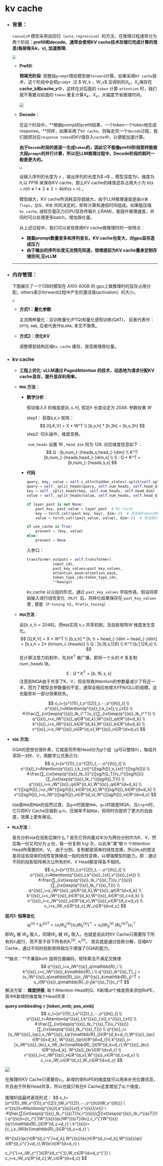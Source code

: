 #                               **kv cache**

+ ### 背景：

  `causalLM` 模型采用自回归（`auto_regressive`）的方法，在推理过程通常分为两个阶段：**prefill和decode**。**通常会使用KV cache技术存储已完成计算的信息(每层每头k，v), 加速推理**。

  <img src=".\assets\kv_cache\kv_cache.png" style="zoom: 70%;" />

  + **Prefill**:

    **预填充阶段**: 把整段`prompt`喂给模型做`forward`计算。如果采用`KV cache`技术，这个阶段中会把`prompt `过 $ W_k $，$W_v$  后得到的$X_k$，$X_v$​ 保存在**cache_k和cache_v**中，这样在对后面的 `token` 计算 `attention` 时，我们就不需要对前面的 `token` 重复计算$X_k$，$X_v$，大幅度节省推理时间。

    <img src=".\assets\kv_cache\prefill.png" style="zoom:85%;" />

    

  + **Decode：**

    在这个阶段中，**根据prompt的prefill结果，一个token一个token地生成response。**同样，如果采用了`KV cache`，则每走完一个`decode`过程，我们就把对应`response token`的KV值存入`cache`中，以便能加速计算。

    **由于`Decode`阶段的是逐一生成`token`的，因此它不能像prefill阶段那样能做大段`prompt`的并行计算，所以在LLM推理过程中，Decode阶段的耗时一般是更大的。**

    <img src=".\assets\kv_cache\decoder.png" style="zoom:50%;" />

    设输入序列的长度为 $s$ ，输出序列的长度为$ n$ ，模型深度为$l$，维度为$h$,以 FP16 来保存KV cache，那么KV cache的峰值显存占用大小为 $b(s+n)h∗l∗2∗2=4blh(s+n)$ 。
    
    模型越大，KV cache所消耗显存就越大。由于LLM推理速度是由`计算flops`，`显存、带宽` 共同决定的，即有计算和通信时间组成。如果能压缩`kv_cache`, 减轻负载压力(GPU显存传输片上RAM)，能提升推理速度，并同时可以处理更多batch，增加吞吐量。
    
    
    
    从上述过程中，我们可以发现使用KV cache做推理时的一些特点：
    
    - **随着prompt数量变多和序列变长，KV cache也变大，对gpu显存造成压力**
    - **由于输出的序列长度无法预先知道，很难提前为KV cache量身定制存储空间,见vLLM**

  ******

+ ### 内存管理：

  下图展示了一个13B的模型在 A100 40GB 的 gpu上做推理时的显存占用分配，others表示forward过程中产生的激活值(activation）的大小。

  <img src=".\assets\kv_cache\A100.png" style="zoom:50%;" />

  + **方式1：量化参数**

    主流两种量化：后训练量化(PTQ)和量化感知训练(QAT)， 前者代表作：`GPTQ`, `AWQ`, 后者代表作`QLORA`,  本文不聚焦。

  + **方式2：优化KV**

    调整模型结构压缩`kv_cache` 缓存，提高推理吞吐量。



+ ### kv cache

  + **工程上优化**: **vLLM通过 PagedAttention 的技术，动态地为请求分配KV cache显存，提升显存利用率。**

  + **`MHA` 方法**：

    + **数学分析**：

      假设输入$X$ 的维度是$[b,s,h]$,  假定$h$ 长度设定为 2048. 参数权重 $W$

      step1： 获取`Q`,`K`,`V` 矩阵：
      $$
      [Q,K,V] = X * W^T  \\
      [b,s,h] * [h,3h] = [b,s,3h]
      $$
      step2:  切头操作，维度变换。
    
      ​           `num_heads` 设置 16 , `head_dim` 则为 128. 对应维度信息如下：
      $$
      Q : [b,num_{-}heads,s,head_{-}dim] \\
      K^T:[b,num_{-}heads,head_{-}dim,s] \\
      S : Q * K^T = [b,num_{-}heads,s,s]
      $$
    
    + **代码**
    
      ```python
      query, key, value = self.c_attn(hidden_states).split(self.split_size, dim=2)
      query = self._split_heads(query, self.num_heads, self.head_dim)  # 当前token对应的query
      key = self._split_heads(key, self.num_heads, self.head_dim)  # 当前token对应的key
      value = self._split_heads(value, self.num_heads, self.head_dim)  # 当前token对应的value
      
      if layer_past is not None:
          past_key, past_value = layer_past  # KV Cache
          key = torch.cat((past_key, key), dim=-2)  # 将当前token的key与历史的K拼接
          value = torch.cat((past_value, value), dim=-2)  # 将当前token的value与历史的V拼接
      
      if use_cache is True: 
          present = (key, value)     
      else:
          present = None
      ```
    
      入参口：
    
      ```python
      transformer_outputs = self.transformer(
                  input_ids,
                  past_key_values=past_key_values,
                  attention_mask=attention_mask,
                  token_type_ids=token_type_ids,
                  **kwargs)
      ```
    
       kv_cache 以元组的形式，通过  `past_key_values` 字段传递。假设将原始输入进行线性变化（`MLP`）后，将转化结果保存在 `past_key_values`里 , 便是（`P-tuning V2`，`Prefix_tuning`）.

  + **`MQA`方法**：

     设$[b,s,h=2048]$，而`MQA`实现 `k`,`v` 共享机制，及投影矩阵$W$ 维度发生变化。
    $$
    [Q,K,V] = X * W^T  \\
    [b,s,h] * [h, h + head_{-}dim + head_{-}dim] = [b,s,h + 2* (h/num_{-}heads)] \\
    Q : [b,16,s,128] \\
    K^T:[b,1,128,s] \\
    $$
    在计算注意力机制中，先对$K^T$ 做广播，即将一个头的 $K$ 多复制 $num_{-}heads$ 块。 
    $$
    S : Q * K^T = [b,16,s,s]
    $$
    注意到MQA由于共享了K、V，将会导致Attention的参数量减少了将近一半，而为了模型总参数量的不变，通常会相应地增大FFN/GLU的规模，这也能弥补一部分效果损失。

    
    $$
    o_t=[o^{(1)}_t,o^{(2)}_t,⋯,o^{(h)}_t]  \\
    o^{(s)}_t=Attention(q^{(s)}_t,k_{≤t},v_{≤t}) \\
    ≜\frac{∑_{i≤t}exp(q^{(s)}_tk_i^⊤)v_i}{∑_{i≤t}exp(q^{(s)}_tk_i^⊤)}   \\
    q^{(s)}_i=x_iW^{(s)}_q∈R^{d_k},W^{(s)}_q∈R^{d×d_k} \\
    k^{(s)}_i=x_iW^{(s)}_k∈R^{d_k},W^{(s)}_k∈R^{d×d_k} \\
    v^{(s)}_i=x_iW^{(s)}_v∈R^{d_v},W^{(s)}_v∈R^{d×d_v}
    $$
  
+ **`GQA` 方法:** 
  
  GQA的思想也很朴素，它就是将所有Head分为$g$个组（$g$可以整除$ℎ$），每组共享同一对K、V，用数学公式表示为:
  $$
    o_t=[o^{(1)}_t,o^{(2)}_t,⋯,o^{(h)}_t]  \\
    o^{(s)}_t=Attention(q^{(s)}_t,k_{≤t}^{([sg/h])},v_{≤t}^{([sg/h])}) \\
    ≜\frac{∑_{i≤t}exp(q^{(s)}_tk_{i}^{([sg/h])_T})v_i^{([sg/h])}}{∑_{i≤t}exp(q^{(s)}_tk_i^{([sg/h])_T})}   \\
    q^{(s)}_i=x_iW^{(s)}_q∈R^{d_k},W^{(s)}_q∈R^{d×d_k} \\
    k^{([sg/h])}_i=x_iW^{([sg/h])}_k∈R^{d_k},W^{([sg/h])}_k∈R^{d×d_k} \\
    v^{([sg/h])}_i=x_iW^{([sg/h])}_v∈R^{d_v},W^{([sg/h])}_v∈R^{d×d_v}
  $$
  
  
  `GQA`是`MHA`到`MQA`的自然过渡，当`g=h`时就是`MHA`，`g=1`时就是MQA，当`1<g<h`时，它只将KV Cache压缩到 `g/h`，压缩率不如`MQA`，但同时也提供了更大的自由度，效果上更有保证。
  
+ **`MLA`方法：**
  
  首先分析`GQA`在投影后做什么？首先它将向量对半分为两份分别作为K、V，然后每一份又均分为  𝑔 份，每一份复制 ℎ/𝑔 次，以此来“凑”够 h 个Attention Head所需要的K、V。  由于分割、复制都是简单的线性变换，所以`MLA`的想法是将这些简单的线性变换换成一般的线性变换，以增强模型的能力。即：通过不同的投影矩阵再次让所有的K、V Head都变得各不相同。
  $$
    o_t=[o^{(1)}_t,o^{(2)}_t,⋯,o^{(h)}_t]  \\
    o^{(s)}_t=Attention(q^{(s)}_t,k^{(s)}_{≤t},v^{(s)}_{≤t}) \\
    ≜\frac{∑_{i≤t}exp(q^{(s)}_tk_i^{(s)_T})v_i^{(s)}}{∑_{i≤t}exp(q^{(s)}_tk_i^{(s)_T})}   \\
    q^{(s)}_i=x_iW^{(s)}_q∈R^{d_k},W^{(s)}_q∈R^{d×d_k} \\
    k^{(s)}_i=c_iW^{(s)}_k∈R^{d_k},W^{(s)}_k∈R^{d_c×d_k} \\
    v^{(s)}_i=c_iW^{(s)}_v∈R^{d_v},W^{(s)}_v∈R^{d_c×d_v} \\
    c_i=x_iW_c∈R^{d_c},W_c∈R^{d×d_c}
  $$
  
  

**技巧1**: **恒等变化**
$$
q_i^{(s)} * k_i^{(s)T} =   (x_tW^{(s)}_q)(c_iW^{(s)}_k)^⊤=x_t(W^{(s)}_q.W^{(s)T}_{k})c^⊤_i
$$
  即$W_k$ 被 $W_q$ 吸入，同理$W_v$ 被 $W_o$ 吸入。也就是说此时KV Cache只需要存下所有的$c_i$就行，而不至于存下所有的$k_i^{(s)}$, $v_i^{(s)}$。 其实就是通过低秩分解，压缩KV Cache，通过不同的投影矩阵相当于增强了GQA的能力。

**缺点：**不兼容`RoPE` 旋转位置编码，矩阵乘法不满足交换律.
$$
  q^{(s)}_i=x_iW^{(s)}_q\mathbb{R}_i \\
  k^{(s)}_i=c_iW^{(s)}_k\mathbb{R}_i \\
  q^{(s)}_ik^{(s)_T}_j = (x_iW^{(s)}_q\mathbb{R}_i)(c_jW^{(s)}_k\mathbb{R}_j)^T = x_i(W^{(s)}_q\mathbb{R}_{i-j}k^{(s)_T})c_i^T
$$
  解决方案： **维度拼接**, 每个Attention Head的Q、K新增$𝑑𝑟$个维度用来添加RoPE，其中K新增的维度每个Head共享：

**query embbeding = [token_emb; pos_emb]**
$$
  o_t=[o^{(1)}_t,o^{(2)}_t,⋯,o^{(h)}_t]  \\
  o^{(s)}_t=Attention(q^{(s)}_t,k^{(s)}_{≤t},v^{(s)}_{≤t}) \\
  ≜\frac{∑_{i≤t}exp(q^{(s)}_tk_i^{(s)_T})v_i^{(s)}}{∑_{i≤t}exp(q^{(s)}_tk_i^{(s)_T})}   \\
  q^{(s)}_i=[x_iW^{(s)}_{qc},x_iW^{(s)}_{qr}\mathbb{R}_i]∈R^{d_k+d_r},W^{(s)}_{qc}∈R^{d×d_k}, W^{(s)}_{qr}∈R^{d×d_r}\\
  k^{(s)}_i=[x_iW^{(s)}_{kc},x_iW_{kr}\mathbb{R}_i]∈R^{d_k+d_r},W^{(s)}_{kc}∈R^{d×d_k}, W^{(s)}_{kr}∈R^{d×d_r} \\
  v^{(s)}_i=c_iW^{(s)}_v∈R^{d_v},W^{(s)}_v∈R^{d_c×d_v} \\
  c_i=x_iW_c∈R^{d_c},W_c∈R^{d×d_c}
$$

  


![](.\assets\kv_cache\MLA.png)

在推理时KV Cache只需要存$c_i$，新增的带RoPE的维度就可以用来补充位置信息，并且由于所有Head共享，所以也就只有在K Cache这里增加了$d_r$个维度。

推理阶段最终表现形式：
$$
  o_t=[o^{(1)}_tW_v^{(1)},o^{(2)}_tW_v^{(2)},⋯,o^{(h)}_tW_v^{(h)}]  \\
  o^{(s)}_t=Attention(q^{(s)}_t,k^{(s)}_{≤t},v^{(s)}_{≤t}) \\
  ≜\frac{∑_{i≤t}exp(q^{(s)}_tk_i^{(s)_T})v_i^{(s)}}{∑_{i≤t}exp(q^{(s)}_tk_i^{(s)_T})}   \\
  q^{(s)}_i=[c_i^{'}W^{(s)}_{qc}W^{(s)_T}_{kc},c_i^{'}W^{(s)}_{qr}\mathbb{R}_i]∈R^{d_c+d_r} \\
  k^{(s)}_i=[c_i,x_iW_{kr}\mathbb{R}_i]∈R^{d_c+d_r} \\
  
  W^{(s)}_{qc}∈R^{d_c^{'}×d_k},W^{(s)}_{kc}∈R^{d_c×d_k},W^{(s)}_{qr}∈R^{d_c^{'}×d_r},W_{kr}∈R^{d×d_r} \\
  
  c_i^{'}=x_iW_c^{'}∈R^{d_c^{'}},W_c∈R^{d×d_c^{'}} \\
  c_i=x_iW_c∈R^{d_c},W_c∈R^{d×d_c}
$$

  

  




​		



​       









